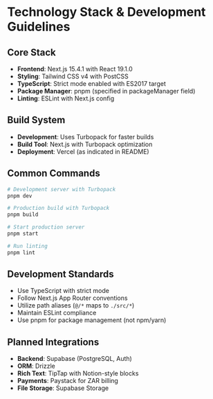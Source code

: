 # Technology Stack & Development Guidelines

## Core Stack
- **Frontend**: Next.js 15.4.1 with React 19.1.0
- **Styling**: Tailwind CSS v4 with PostCSS
- **TypeScript**: Strict mode enabled with ES2017 target
- **Package Manager**: pnpm (specified in packageManager field)
- **Linting**: ESLint with Next.js config

## Build System
- **Development**: Uses Turbopack for faster builds
- **Build Tool**: Next.js with Turbopack optimization
- **Deployment**: Vercel (as indicated in README)

## Common Commands
```bash
# Development server with Turbopack
pnpm dev

# Production build with Turbopack
pnpm build

# Start production server
pnpm start

# Run linting
pnpm lint
```

## Development Standards
- Use TypeScript with strict mode
- Follow Next.js App Router conventions
- Utilize path aliases (`@/*` maps to `./src/*`)
- Maintain ESLint compliance
- Use pnpm for package management (not npm/yarn)

## Planned Integrations
- **Backend**: Supabase (PostgreSQL, Auth)
- **ORM**: Drizzle
- **Rich Text**: TipTap with Notion-style blocks
- **Payments**: Paystack for ZAR billing
- **File Storage**: Supabase Storage
